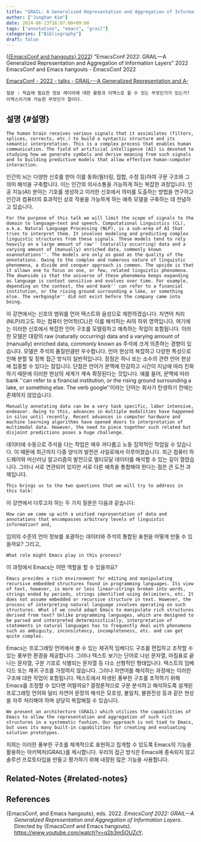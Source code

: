 ```yaml
---
title: "GRAIL: A Generalized Representation and Aggregation of Information Layers (2022)"
author: ["Junghan Kim"]
date: 2024-06-13T16:07:00+09:00
tags: ["annotation", "emacs", "grail"]
categories: ["Bibliography"]
draft: false
---
```


(<a href="#citeproc_bib_item_1">{EmacsConf and hangouts} 2022</a>) "EmacsConf 2022: GRAIL—A Generalized Representation and Aggregation of Information Layers" 2022 EmacsConf and Emacs hangouts - EmacsConf 2022

[EmacsConf - 2022 - talks - GRAIL---A Generalized Representation and A-](https://emacsconf.org/2022/talks/grail/)

```text
질문 : 학습에 필요한 정보 레이어에 대한 활용과 이맥스로 할 수 있는 무엇인가가 있는가? 이맥스이기에 가능한 무엇인가 말이다.
```


## 설명 {#설명}

```text
The human brain receives various signals that it assimilates (filters, splices, corrects, etc.) to build a syntactic structure and its semantic interpretation. This is a complex process that enables human communication. The field of artificial intelligence (AI) is devoted to studying how we generate symbols and derive meaning from such signals and to building predictive models that allow effective human-computer interaction.
```

인간의 뇌는 다양한 신호를 받아 이를 동화(필터링, 접합, 수정 등)하여 구문 구조와 그 의미 해석을 구축합니다. 이는 인간의 의사소통을 가능하게 하는 복잡한 과정입니다. 인공 지능(AI) 분야는 기호를 생성하고 이러한 신호에서 의미를 도출하는 방법을 연구하고 인간과 컴퓨터의 효과적인 상호 작용을 가능하게 하는 예측 모델을 구축하는 데 전념하고 있습니다.

```text
For the purpose of this talk we will limit the scope of signals to the domain to language—text and speech. Computational Linguistics (CL), a.k.a. Natural Language Processing (NLP), is a sub-area of AI that tries to interpret them. It involves modeling and predicting complex linguistic structures from these signals. These models tend to rely heavily on a large amount of raw'' (naturally occurring) data and a varying amount of (manually) enriched data, commonly known asannotations''. The models are only as good as the quality of the annotations. Owing to the complex and numerous nature of linguistic phenomena, a divide and conquer approach is common. The upside is that it allows one to focus on one, or few, related linguistic phenomena. The downside is that the universe of these phenomena keeps expanding as language is context sensitive and evolves over time. For example, depending on the context, the word bank'' can refer to a financial institution, or the rising ground surrounding a lake, or something else. The verbgoogle'' did not exist before the company came into being.
```

이 강연에서는 신호의 범위를 언어 텍스트와 음성으로 제한하겠습니다. 자연어 처리(NLP)라고도 하는 컴퓨터 언어학(CL)은 이를 해석하는 AI의 하위 영역입니다. 여기에는 이러한 신호에서 복잡한 언어 구조를 모델링하고 예측하는 작업이 포함됩니다. 이러한 모델은 대량의 raw (naturally occurring) data and a varying amount of (manually) enriched data, commonly known as 주석에 크게 의존하는 경향이 있습니다. 모델은 주석의 품질만큼만 우수합니다. 언어 현상의 복잡하고 다양한 특성으로 인해 분할 및 정복 접근 방식이 일반적입니다. 장점은 하나 또는 소수의 관련 언어 현상에 집중할 수 있다는 점입니다. 단점은 언어가 문맥에 민감하고 시간이 지남에 따라 진화하기 때문에 이러한 현상의 세계가 계속 확장된다는 것입니다. 예를 들어, 문맥에 따라 bank ''can refer to a financial institution, or the rising ground surrounding a lake, or something else. The verb google''이라는 단어는 회사가 탄생하기 전에는 존재하지 않았습니다.

```text
Manually annotating data can be a very task specific, labor intensive, endeavor. Owing to this, advances in multiple modalities have happened in silos until recently. Recent advances in computer hardware and machine learning algorithms have opened doors to interpretation of multimodal data. However, the need to piece together such related but disjoint predictions poses a huge challenge.
```

데이터에 수동으로 주석을 다는 작업은 매우 까다롭고 노동 집약적인 작업일 수 있습니다. 이 때문에 최근까지 다중 양식의 발전은 사일로에서 이루어졌습니다. 최근 컴퓨터 하드웨어와 머신러닝 알고리즘의 발전으로 멀티모달 데이터를 해석할 수 있는 길이 열렸습니다. 그러나 서로 연관되어 있지만 서로 다른 예측을 통합해야 한다는 점은 큰 도전 과제입니다.

```text
This brings us to the two questions that we will try to address in this talk:
```

이 강연에서 다루고자 하는 두 가지 질문은 다음과 같습니다:

```text
How can we come up with a unified representation of data and annotations that encompasses arbitrary levels of linguistic information? and,
```

임의의 수준의 언어 정보를 포괄하는 데이터와 주석의 통합된 표현을 어떻게 만들 수 있을까요? 그리고,

```text
What role might Emacs play in this process?
```

이 과정에서 Emacs는 어떤 역할을 할 수 있을까요?

```text
Emacs provides a rich environment for editing and manipulating recursive embedded structures found in programming languages. Its view of text, however, is more or less linear–strings broken into words, strings ended by periods, strings identified using delimiters, etc. It does not assume embedded or recursive structure in text. However, the process of interpreting natural language involves operating on such structures. What if we could adapt Emacs to manipulate rich structures derived from text? Unlike programming languages, which are designed to be parsed and interpreted deterministically, interpretation of statements in natural languages has to frequently deal with phenomena such as ambiguity, inconsistency, incompleteness, etc. and can get quite complex.
```

Emacs는 프로그래밍 언어에서 볼 수 있는 재귀적 임베디드 구조를 편집하고 조작할 수 있는 풍부한 환경을 제공합니다. 그러나 텍스트 보기는 단어로 나뉜 문자열, 마침표로 끝나는 문자열, 구분 기호로 식별되는 문자열 등 다소 선형적인 형태입니다. 텍스트의 임베디드 또는 재귀 구조를 가정하지 않습니다. 그러나 자연어를 해석하는 과정에는 이러한 구조에 대한 작업이 포함됩니다. 텍스트에서 파생된 풍부한 구조를 조작하기 위해 Emacs를 조정할 수 있다면 어떨까요? 결정론적으로 구문 분석하고 해석하도록 설계된 프로그래밍 언어와 달리 자연어 문장의 해석은 모호성, 불일치, 불완전성 등과 같은 현상을 자주 처리해야 하며 상당히 복잡해질 수 있습니다.

```text
We present an architecture (GRAIL) which utilizes the capabilities of Emacs to allow the representation and aggregation of such rich structures in a systematic fashion. Our approach is not tied to Emacs, but uses its many built-in capabilities for creating and evaluating solution prototypes.
```

저희는 이러한 풍부한 구조를 체계적으로 표현하고 집계할 수 있도록 Emacs의 기능을 활용하는 아키텍처(GRAIL)를 제시합니다. 우리의 접근 방식은 Emacs에 종속되지 않고 솔루션 프로토타입을 만들고 평가하기 위해 내장된 많은 기능을 사용합니다.


## Related-Notes {#related-notes}

## References

<style>.csl-entry{text-indent: -1.5em; margin-left: 1.5em;}</style><div class="csl-bib-body">
  <div class="csl-entry"><a id="citeproc_bib_item_1"></a>{EmacsConf, and Emacs hangouts}, eds. 2022. <i>EmacsConf 2022: GRAIL–-A Generalized Representation and Aggregation of Information Layers</i>. Directed by {EmacsConf and Emacs hangouts}. <a href="https://www.youtube.com/watch?v=q2b3mSOUZcY">https://www.youtube.com/watch?v=q2b3mSOUZcY</a>.</div>
</div>
